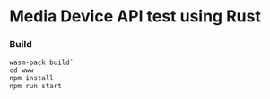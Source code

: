 # Media Device API test using Rust

### Build

    wasm-pack build`
    cd www
    npm install
    npm run start
